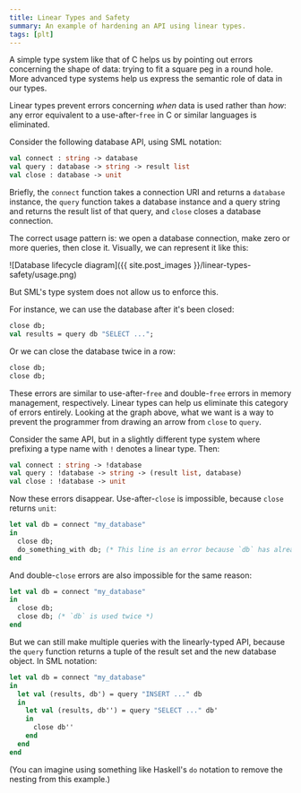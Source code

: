 ```yaml
---
title: Linear Types and Safety
summary: An example of hardening an API using linear types.
tags: [plt]
---
```


A simple type system like that of C helps us by pointing out errors concerning
the shape of data: trying to fit a square peg in a round hole. More advanced
type systems help us express the semantic role of data in our types.

Linear types prevent errors concerning *when* data is used rather than *how*:
any error equivalent to a use-after-`free` in C or similar languages is
eliminated.

Consider the following database API, using SML notation:

```sml
val connect : string -> database
val query : database -> string -> result list
val close : database -> unit
```

Briefly, the `connect` function takes a connection URI and returns a `database`
instance, the `query` function takes a database instance and a query string and
returns the result list of that query, and `close` closes a database connection.

The correct usage pattern is: we open a database connection, make zero or more
queries, then close it. Visually, we can represent it like this:

![Database lifecycle diagram]({{ site.post_images }}/linear-types-safety/usage.png)

But SML's type system does not allow us to enforce this.

For instance, we can use the database after it's been closed:

```sml
close db;
val results = query db "SELECT ...";
```

Or we can close the database twice in a row:

```sml
close db;
close db;
```

These errors are similar to use-after-`free` and double-`free` errors in memory
management, respectively. Linear types can help us eliminate this category of
errors entirely. Looking at the graph above, what we want is a way to prevent
the programmer from drawing an arrow from `close` to `query`.

Consider the same API, but in a slightly different type system where prefixing a
type name with `!` denotes a linear type. Then:

```sml
val connect : string -> !database
val query : !database -> string -> (result list, database)
val close : !database -> unit
```

Now these errors disappear. Use-after-`close` is impossible, because `close`
returns `unit`:

```sml
let val db = connect "my_database"
in
  close db;
  do_something_with db; (* This line is an error because `db` has already been used in the line above *)
end
```

And double-`close` errors are also impossible for the same reason:

```sml
let val db = connect "my_database"
in
  close db;
  close db; (* `db` is used twice *)
end
```

But we can still make multiple queries with the linearly-typed API, because the
`query` function returns a tuple of the result set and the new database
object. In SML notation:

```sml
let val db = connect "my_database"
in
  let val (results, db') = query "INSERT ..." db
  in
    let val (results, db'') = query "SELECT ..." db'
    in
      close db''
    end
  end
end
```

(You can imagine using something like Haskell's `do` notation to remove the
nesting from this example.)

